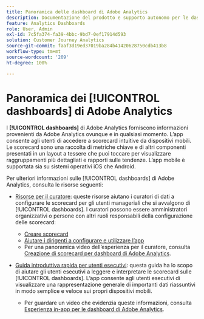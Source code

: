 ```yaml
---
title: Panoramica delle dashboard di Adobe Analytics
description: Documentazione del prodotto e supporto autonomo per le dashboard di Adobe Analytics
feature: Analytics Dashboards
role: User, Admin
exl-id: 7c5fa374-fa39-4bbc-9bd7-0ef17914d593
solution: Customer Journey Analytics
source-git-commit: faaf3d19ed37019ba284b41420628750cdb413b8
workflow-type: tm+mt
source-wordcount: '209'
ht-degree: 100%

---
```


# Panoramica dei [!UICONTROL dashboards] di Adobe Analytics

I **[!UICONTROL dashboards]** di Adobe Analytics forniscono informazioni provenienti da Adobe Analytics ovunque e in qualsiasi momento. L’app consente agli utenti di accedere a scorecard intuitive da dispositivi mobili. Le scorecard sono una raccolta di metriche chiave e di altri componenti presentati in un layout a tessere che puoi toccare per visualizzare raggruppamenti più dettagliati e rapporti sulle tendenze. L’app mobile è supportata sia su sistemi operativi iOS che Android.

Per ulteriori informazioni sulle [!UICONTROL dashboards] di Adobe Analytics, consulta le risorse seguenti:

* [Risorse per il curatore](/help/mobile-app/curator.md): queste risorse aiutano i curatori di dati a configurare le scorecard per gli utenti manageriali che si avvalgono di [!UICONTROL dashboards]. I curatori possono essere amministratori organizzativi o persone con altri ruoli responsabili della configurazione delle scorecard:

   * [Creare scorecard](/help/mobile-app/create-scorecard.md)
   * [Aiutare i dirigenti a configurare e utilizzare l’app](/help/mobile-app/set-up-execs.md)
   * Per una panoramica video dell’esperienza per il curatore, consulta [Creazione di scorecard per dashboard di Adobe Analytics](https://experienceleague.adobe.com/docs/analytics-learn/tutorials/additional-tools/analytics-dashboards/adobe-analytics-dashboards-scorecard-builder.html?lang=it).


* [Guida introduttiva rapida per utenti esecutivi](/help/mobile-app/executive.md): questa guida ha lo scopo di aiutare gli utenti esecutivi a leggere e interpretare le scorecard sulle [!UICONTROL dashboards]. L’app consente agli utenti esecutivi di visualizzare una rappresentazione generale di importanti dati riassuntivi in modo semplice e veloce sui propri dispositivi mobili.

   * Per guardare un video che evidenzia queste informazioni, consulta [Esperienza in-app per le dashboard di Adobe Analytics](https://experienceleague.adobe.com/docs/analytics-learn/tutorials/additional-tools/analytics-dashboards/adobe-analytics-dashboards-in-app-experience.html?lang=it).

